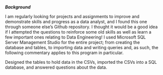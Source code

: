 ***Background***

I am regularly looking for projects and assignments to improve and demonstrate skills and progress as a data analyst, and I found this one through someone else’s Github repository. I thought it would be a good idea if I attempted the questions to reinforce some old skills as well as learn a few important ones relating to Data Engineering!
I used Microsoft SQL Server Management Studio for the entire project; from creating the database and tables, to importing data and writing queries and, as such, the following commentary applies to this program in particular. 

Designed the tables to hold data in the CSVs, imported the CSVs into a SQL database, and answered questions about the data.

